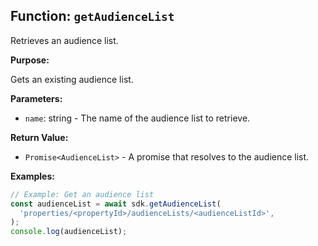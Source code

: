 ## Function: `getAudienceList`

Retrieves an audience list.

**Purpose:**

Gets an existing audience list.

**Parameters:**

- `name`: string - The name of the audience list to retrieve.

**Return Value:**

- `Promise<AudienceList>` - A promise that resolves to the audience list.

**Examples:**

```typescript
// Example: Get an audience list
const audienceList = await sdk.getAudienceList(
  'properties/<propertyId>/audienceLists/<audienceListId>',
);
console.log(audienceList);
```